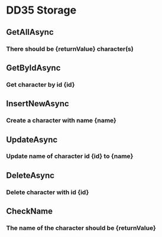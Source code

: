 # DD35 Storage

## GetAllAsync
### There should be {returnValue} character(s)

## GetByIdAsync
### Get character by id {id}

## InsertNewAsync
### Create a character with name {name}

## UpdateAsync
### Update name of character id {id} to {name}

## DeleteAsync
### Delete character with id {id}

## CheckName
### The name of the character should be {returnValue}